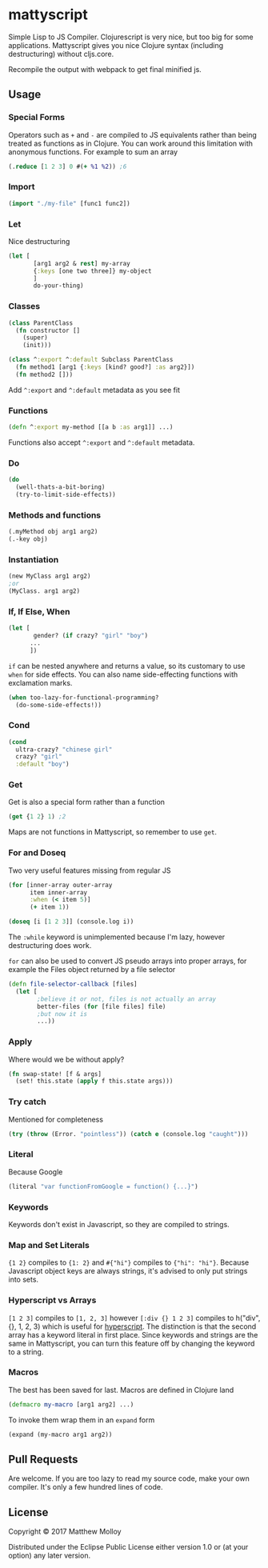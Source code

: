 # mattyscript

Simple Lisp to JS Compiler.  Clojurescript is very nice, but too big for some applications.  Mattyscript gives you nice Clojure syntax (including destructuring) without cljs.core.

Recompile the output with webpack to get final minified js.

## Usage

### Special Forms

Operators such as `+` and `-` are compiled to JS equivalents rather than being treated as functions as in Clojure.  You can work around this limitation with anonymous functions.  For example to sum an array

```clojure
(.reduce [1 2 3] 0 #(+ %1 %2)) ;6
```

### Import

```clojure
(import "./my-file" [func1 func2])
```

### Let

Nice destructuring

```clojure
(let [
       [arg1 arg2 & rest] my-array
       {:keys [one two three]} my-object
       ]
       do-your-thing)
```

### Classes

```clojure
(class ParentClass
  (fn constructor []
    (super)
    (init)))

(class ^:export ^:default Subclass ParentClass
  (fn method1 [arg1 {:keys [kind? good?] :as arg2}])
  (fn method2 []))
```

Add `^:export` and `^:default` metadata as you see fit

### Functions

```clojure
(defn ^:export my-method [[a b :as arg1]] ...)
```

Functions also accept `^:export` and `^:default` metadata.

### Do

```clojure
(do
  (well-thats-a-bit-boring)
  (try-to-limit-side-effects))
```

### Methods and functions

```clojure
(.myMethod obj arg1 arg2)
(.-key obj)
```

### Instantiation

```clojure
(new MyClass arg1 arg2)
;or
(MyClass. arg1 arg2)
```

### If, If Else, When
```clojure
(let [
       gender? (if crazy? "girl" "boy")
      ...
      ])
```

`if` can be nested anywhere and returns a value, so its customary to use `when` for side effects.
You can also name side-effecting functions with exclamation marks.

```clojure
(when too-lazy-for-functional-programming?
  (do-some-side-effects!))
```

### Cond

```clojure
(cond
  ultra-crazy? "chinese girl"
  crazy? "girl"
  :default "boy")
```

### Get

Get is also a special form rather than a function
```clojure
(get {1 2} 1) ;2
```

Maps are not functions in Mattyscript, so remember to use `get`.

### For and Doseq

Two very useful features missing from regular JS

```clojure
(for [inner-array outer-array
      item inner-array
      :when (< item 5)]
      (+ item 1))

(doseq [i [1 2 3]] (console.log i))
```

The `:while` keyword is unimplemented because I'm lazy, however destructuring does work.

`for` can also be used to convert JS pseudo arrays into proper arrays, for example the Files object returned by a file selector

```clojure
(defn file-selector-callback [files]
  (let [
        ;believe it or not, files is not actually an array
        better-files (for [file files] file)
        ;but now it is
        ...))
```

### Apply

Where would we be without apply?

```clojure
(fn swap-state! [f & args]
  (set! this.state (apply f this.state args)))
```

### Try catch

Mentioned for completeness

```clojure
(try (throw (Error. "pointless")) (catch e (console.log "caught")))
```

### Literal

Because Google

```clojure
(literal "var functionFromGoogle = function() {...}")
```

### Keywords

Keywords don't exist in Javascript, so they are compiled to strings.

### Map and Set Literals

`{1 2}` compiles to `{1: 2}` and `#{"hi"}` compiles to `{"hi": "hi"}`.  Because Javascript object keys are always strings, it's advised to only put strings into sets.

### Hyperscript vs Arrays

`[1 2 3]` compiles to `[1, 2, 3]`
however `[:div {} 1 2 3]` compiles to h("div", {}, 1, 2, 3) which is useful for [hyperscript](https://github.com/hyperhype/hyperscript).  The distinction is that the second array has a keyword literal in first place.  Since keywords and strings are the same in Mattyscript, you can turn this feature off by changing the keyword to a string.

### Macros

The best has been saved for last.  Macros are defined in Clojure land

```clojure
(defmacro my-macro [arg1 arg2] ...)
```

To invoke them wrap them in an `expand` form

```clojure
(expand (my-macro arg1 arg2))
```

## Pull Requests

Are welcome.  If you are too lazy to read my source code, make your own compiler.  It's only a few hundred lines of code.

## License

Copyright © 2017 Matthew Molloy

Distributed under the Eclipse Public License either version 1.0 or (at
your option) any later version.
